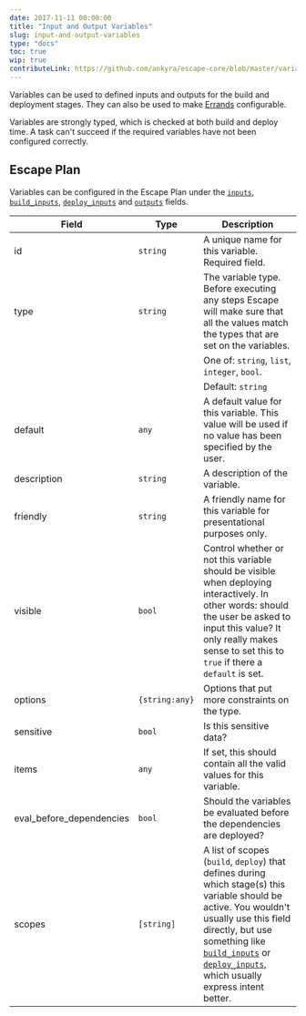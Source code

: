 ```yaml
---
date: 2017-11-11 00:00:00
title: "Input and Output Variables"
slug: input-and-output-variables
type: "docs"
toc: true
wip: true
contributeLink: https://github.com/ankyra/escape-core/blob/master/variables/variable.go
---
```


Variables can be used to defined inputs and outputs for the build and
deployment stages. They can also be used to make [Errands](/docs/errands/)
configurable.

Variables are strongly typed, which is checked at both build and deploy
time.  A task can't succeed if the required variables have not been
configured correctly.

## Escape Plan

Variables can be configured in the Escape Plan under the
[`inputs`](/docs/escape-plan/#inputs),
[`build_inputs`](/docs/escape-plan/#build_inputs),
[`deploy_inputs`](/docs/escape-plan/#deploy_inputs) and
[`outputs`](/docs/escape-plan/#outputs) fields.


Field | Type | Description
------|------|-------------
|id|`string`|A unique name for this variable. Required field. 
|type|`string`|The variable type. Before executing any steps Escape will make sure that all the values match the types that are set on the variables. 
|||One of: `string`, `list`, `integer`, `bool`. 
|||Default: `string` 
|default|`any`|A default value for this variable. This value will be used if no value has been specified by the user. 
|description|`string`|A description of the variable. 
|friendly|`string`|A friendly name for this variable for presentational purposes only. 
|visible|`bool`|Control whether or not this variable should be visible when deploying interactively. In other words: should the user be asked to input this value?  It only really makes sense to set this to `true` if there a `default` is set. 
|options|`{string:any}`|Options that put more constraints on the type. 
|sensitive|`bool`|Is this sensitive data? 
|items|`any`|If set, this should contain all the valid values for this variable. 
|eval_before_dependencies|`bool`|Should the variables be evaluated before the dependencies are deployed? 
|scopes|`[string]`|A list of scopes (`build`, `deploy`) that defines during which stage(s) this variable should be active. You wouldn't usually use this field directly, but use something like [`build_inputs`](/docs/escape-plan/#build_inputs) or [`deploy_inputs`](/docs/escape-plan/#deploy_inputs), which usually express intent better. 

